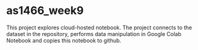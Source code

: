 # as1466_week9

This project explores cloud-hosted notebook. The project connects to the dataset in the repository, performs data manipulation in Google Colab Notebook and copies this notebook to github. 
